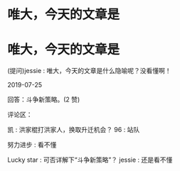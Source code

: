 # 唯大，今天的文章是

# 唯大，今天的文章是

(提问)jessie : 唯大，今天的文章是什么隐喻呢？没看懂啊！

2019-07-25

回答：斗争新策略。(2 赞)

评论区：

凯 : 洪家棍打洪家人，换取升迁机会？ 96 : 站队

努力进步 : 看不懂

Lucky star : 可否详解下“斗争新策略”？ jessie : 还是看不懂